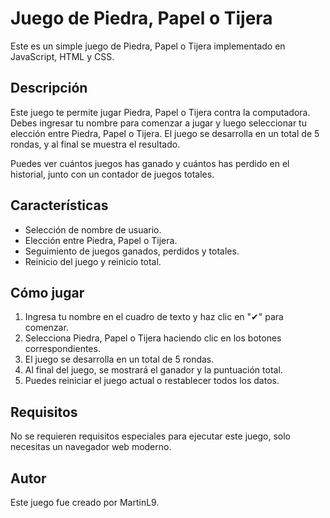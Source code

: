 # Juego de Piedra, Papel o Tijera

Este es un simple juego de Piedra, Papel o Tijera implementado en JavaScript, HTML y CSS.

## Descripción

Este juego te permite jugar Piedra, Papel o Tijera contra la computadora. Debes ingresar tu nombre para comenzar a jugar y luego seleccionar tu elección entre Piedra, Papel o Tijera. El juego se desarrolla en un total de 5 rondas, y al final se muestra el resultado.

Puedes ver cuántos juegos has ganado y cuántos has perdido en el historial, junto con un contador de juegos totales.

## Características

- Selección de nombre de usuario.
- Elección entre Piedra, Papel o Tijera.
- Seguimiento de juegos ganados, perdidos y totales.
- Reinicio del juego y reinicio total.

## Cómo jugar

1. Ingresa tu nombre en el cuadro de texto y haz clic en "✔" para comenzar.
2. Selecciona Piedra, Papel o Tijera haciendo clic en los botones correspondientes.
3. El juego se desarrolla en un total de 5 rondas.
4. Al final del juego, se mostrará el ganador y la puntuación total.
5. Puedes reiniciar el juego actual o restablecer todos los datos.

## Requisitos

No se requieren requisitos especiales para ejecutar este juego, solo necesitas un navegador web moderno.

## Autor

Este juego fue creado por MartinL9.
